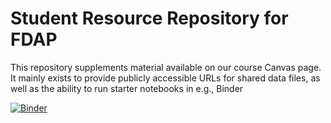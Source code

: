 # Student Resource Repository for FDAP

This repository supplements material available on our course Canvas page. It mainly exists to provide publicly accessible URLs for shared data files, as well as the ability to run starter notebooks in e.g., Binder

[![Binder](https://mybinder.org/badge_logo.svg)](https://mybinder.org/v2/gh/lukestein-classes/fdap_public/HEAD)